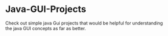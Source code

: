 # Java-GUI-Projects
Check out simple java Gui projects that would be helpful for understanding the java GUI concepts as far as better.
